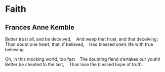 # Faith
## Frances Anne Kemble
Better trust all, and be deceived,
   And weep that trust, and that deceiving;
Than doubt one heart, that, if believed,
   Had blessed one’s life with true believing.

Oh, in this mocking world, too fast
   The doubting fiend o’ertakes our youth!
Better be cheated to the last,
   Than lose the blessèd hope of truth.
